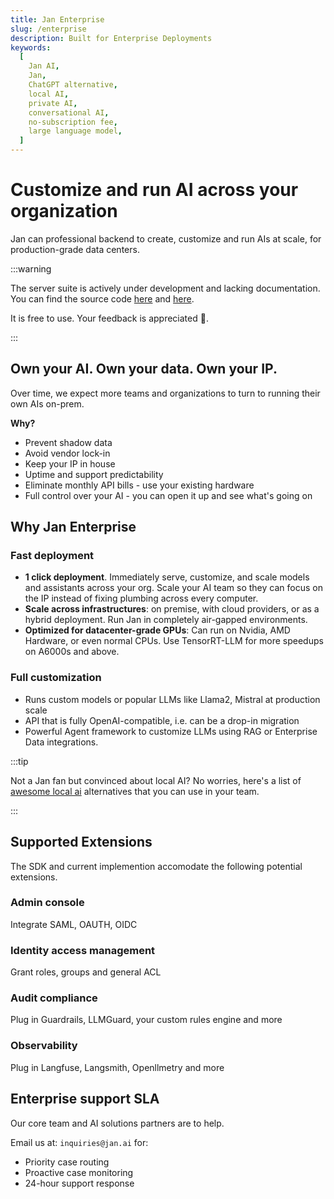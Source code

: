 ```yaml
---
title: Jan Enterprise
slug: /enterprise
description: Built for Enterprise Deployments
keywords:
  [
    Jan AI,
    Jan,
    ChatGPT alternative,
    local AI,
    private AI,
    conversational AI,
    no-subscription fee,
    large language model,
  ]
---
```


<head>
    <title>Jan Enterprise</title>
    <meta name="description" content="Jan Enterprise is built for enterprise deployments, allowing organizations to customize and run AI at scale across their infrastructure. Own your AI, data, and IP with Jan Enterprise."/>
    <meta name="keywords" content="Jan AI, Jan, ChatGPT alternative, local AI, private AI, conversational AI, enterprise AI, on-prem AI, datacenter AI"/>
    <meta property="og:title" content="Jan Enterprise"/>
    <meta property="og:description" content="Jan Enterprise is built for enterprise deployments, allowing organizations to customize and run AI at scale across their infrastructure. Own your AI, data, and IP with Jan Enterprise."/>
    <meta property="og:url" content="https://jan.ai/enterprise"/>
    <meta name="twitter:card" content="summary"/>
    <meta name="twitter:title" content="Jan Enterprise"/>
    <meta name="twitter:description" content="Jan Enterprise is built for enterprise deployments, allowing organizations to customize and run AI at scale across their infrastructure. Own your AI, data, and IP with Jan Enterprise."/>
</head>

# Customize and run AI across your organization

Jan can professional backend to create, customize and run AIs at scale, for production-grade data centers.

:::warning

The server suite is actively under development and lacking documentation.
You can find the source code [here](https://github.com/janhq/jan/tree/dev/server) and [here](https://github.com/janhq/jan/blob/dev/docker-compose.yml).

It is free to use. Your feedback is appreciated 🙏.

:::

## Own your AI. Own your data. Own your IP.

Over time, we expect more teams and organizations to turn to running their own AIs on-prem.

**Why?**

- Prevent shadow data
- Avoid vendor lock-in
- Keep your IP in house
- Uptime and support predictability
- Eliminate monthly API bills - use your existing hardware
- Full control over your AI - you can open it up and see what's going on

## Why Jan Enterprise

### Fast deployment

- **1 click deployment**. Immediately serve, customize, and scale models and assistants across your org. Scale your AI team so they can focus on the IP instead of fixing plumbing across every computer.
- **Scale across infrastructures**: on premise, with cloud providers, or as a hybrid deployment. Run Jan in completely air-gapped environments.
- **Optimized for datacenter-grade GPUs**: Can run on Nvidia, AMD Hardware, or even normal CPUs. Use TensorRT-LLM for more speedups on A6000s and above.

### Full customization

- Runs custom models or popular LLMs like Llama2, Mistral at production scale
- API that is fully OpenAI-compatible, i.e. can be a drop-in migration
- Powerful Agent framework to customize LLMs using RAG or Enterprise Data integrations.

:::tip

Not a Jan fan but convinced about local AI? No worries, here's a list of [awesome local ai](https://github.com/janhq/awesome-local-ai) alternatives that you can use in your team.

:::

## Supported Extensions

The SDK and current implemention accomodate the following potential extensions.

### Admin console

Integrate SAML, OAUTH, OIDC

<!-- link to that page -->

### Identity access management

Grant roles, groups and general ACL

<!-- link to that page -->

### Audit compliance

Plug in Guardrails, LLMGuard, your custom rules engine and more

<!-- Link to that page -->

### Observability

Plug in Langfuse, Langsmith, Openllmetry and more

<!-- Link to this page -->

## Enterprise support SLA

Our core team and AI solutions partners are to help.

Email us at: `inquiries@jan.ai` for:

- Priority case routing
- Proactive case monitoring
- 24-hour support response

